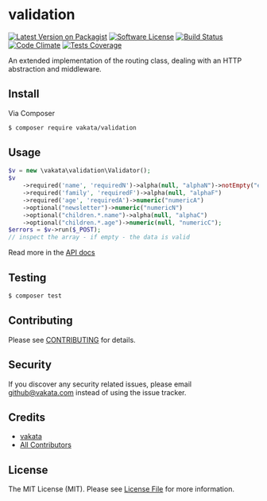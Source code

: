 # validation

[![Latest Version on Packagist][ico-version]][link-packagist]
[![Software License][ico-license]](LICENSE.md)
[![Build Status][ico-travis]][link-travis]
[![Code Climate][ico-cc]][link-cc]
[![Tests Coverage][ico-cc-coverage]][link-cc]

An extended implementation of the routing class, dealing with an HTTP abstraction and middleware.

## Install

Via Composer

``` bash
$ composer require vakata/validation
```

## Usage

``` php
$v = new \vakata\validation\Validator();
$v
    ->required('name', 'requiredN')->alpha(null, "alphaN")->notEmpty("empty")
    ->required('family', 'requiredF')->alpha(null, "alphaF")
    ->required('age', 'requiredA')->numeric("numericA")
    ->optional("newsletter")->numeric("numericN")
    ->optional("children.*.name")->alpha(null, "alphaC")
    ->optional("children.*.age")->numeric(null, "numericC");
$errors = $v->run($_POST);
// inspect the array - if empty - the data is valid
```

Read more in the [API docs](docs/README.md)

## Testing

``` bash
$ composer test
```


## Contributing

Please see [CONTRIBUTING](CONTRIBUTING.md) for details.

## Security

If you discover any security related issues, please email github@vakata.com instead of using the issue tracker.

## Credits

- [vakata][link-author]
- [All Contributors][link-contributors]

## License

The MIT License (MIT). Please see [License File](LICENSE.md) for more information.

[ico-version]: https://img.shields.io/packagist/v/vakata/validation.svg?style=flat-square
[ico-license]: https://img.shields.io/badge/license-MIT-brightgreen.svg?style=flat-square
[ico-travis]: https://img.shields.io/travis/vakata/validation/master.svg?style=flat-square
[ico-scrutinizer]: https://img.shields.io/scrutinizer/coverage/g/vakata/validation.svg?style=flat-square
[ico-code-quality]: https://img.shields.io/scrutinizer/g/vakata/validation.svg?style=flat-square
[ico-downloads]: https://img.shields.io/packagist/dt/vakata/validation.svg?style=flat-square
[ico-cc]: https://img.shields.io/codeclimate/github/vakata/validation.svg?style=flat-square
[ico-cc-coverage]: https://img.shields.io/codeclimate/coverage/github/vakata/validation.svg?style=flat-square

[link-packagist]: https://packagist.org/packages/vakata/validation
[link-travis]: https://travis-ci.org/vakata/validation
[link-scrutinizer]: https://scrutinizer-ci.com/g/vakata/validation/code-structure
[link-code-quality]: https://scrutinizer-ci.com/g/vakata/validation
[link-downloads]: https://packagist.org/packages/vakata/validation
[link-author]: https://github.com/vakata
[link-contributors]: ../../contributors
[link-cc]: https://codeclimate.com/github/vakata/validation

